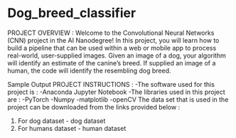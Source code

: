 # Dog_breed_classifier
PROJECT OVERVIEW :
Welcome to the Convolutional Neural Networks (CNN) project in the AI Nanodegree! In this project, you will learn how to build a pipeline that can be used within a web or mobile app to process real-world, user-supplied images. Given an image of a dog, your algorithm will identify an estimate of the canine’s breed. If supplied an image of a human, the code will identify the resembling dog breed.

Sample Output
PROJECT INSTRUCTIONS :
-The software used for this project is :
  -Anaconda Jupyter Notebook
-The libraries used in this project are :
  -PyTorch
  -Numpy
  -matplotlib
  -openCV
The data set that is used in the project can be downloaded from the links provided below :
  1. For dog dataset -  dog dataset
  2. For humans dataset -  human dataset
